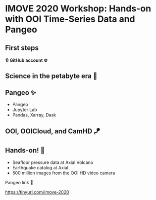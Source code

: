 # IMOVE 2020 Workshop: Hands-on with OOI Time-Series Data and Pangeo

## First steps

#### 1) GitHub account ⚙️

## Science in the petabyte era 🔮

## Pangeo ✨
 - Pangeo
 - Jupyter Lab
 - Pandas, Xarray, Dask

## OOI, OOICloud, and CamHD 🪁

## Hands-on! 🔧
 - Seafloor pressure data at Axial Volcano
 - Earthquake catalog at Axial
 - 500 million images from the OOI HD video camera

Pangeo link 🎉

https://tinyurl.com/imove-2020
